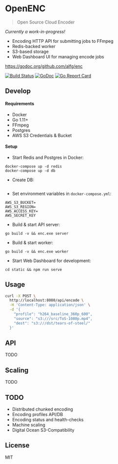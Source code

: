# OpenENC
> Open Source Cloud Encoder

*Currently a work-in-progress!*

* Encoding HTTP API for submitting jobs to FFmpeg
* Redis-backed worker
* S3-based storage
* Web Dashboard UI for managing encode jobs

https://godoc.org/github.com/alfg/enc

[![Build Status](https://travis-ci.org/alfg/enc.svg?branch=master)](https://travis-ci.org/alfg/enc) 
[![GoDoc](https://godoc.org/github.com/alfg/enc?status.svg)](https://godoc.org/github.com/alfg/enc)
[![Go Report Card](https://goreportcard.com/badge/github.com/alfg/enc)](https://goreportcard.com/report/github.com/alfg/enc)

## Develop
#### Requirements
* Docker
* Go 1.11+
* FFmpeg
* Postgres
* AWS S3 Credentials & Bucket

#### Setup
* Start Redis and Postgres in Docker:
```
docker-compose up -d redis
docker-compose up -d db
```

* Create DB:
```
```

* Set environment variables in `docker-compose.yml`:
```
AWS_S3_BUCKET=
AWS_S3_REGION=
AWS_ACCESS_KEY=
AWS_SECRET_KEY
```

* Build & start API server:
```
go build -v && enc.exe server
```

* Build & start worker:
```
go build -v && enc.exe worker
```

* Start Web Dashboard for development:
```
cd static && npm run serve
```

## Usage
```bash
curl -X POST \
  http://localhost:8080/api/encode \
  -H 'Content-Type: application/json' \
  -d '{
	"profile": "h264_baseline_360p_600",
	"source": "s3:///src/ToS-1080p.mp4",
	"dest": "s3:///dst/tears-of-steel/"
  }'
```

## API
TODO

## Scaling
TODO

## TODO
* Distributed chunked encoding
* Encoding profiles API/DB
* Encoding status and health-checks
* Machine scaling
* Digital Ocean S3-Compatibility

## License
MIT